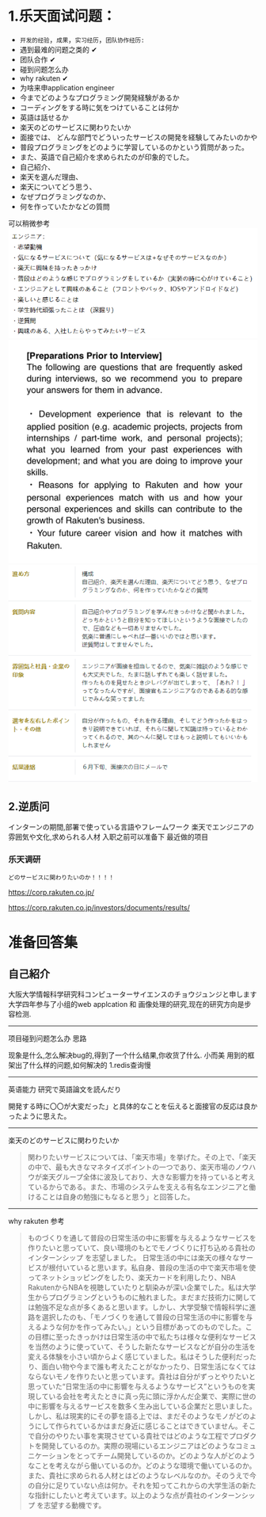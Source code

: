 # 1.乐天面试问题：
* `开发的经验`，`成果`，`实习经历`，`团队协作经历:`  
* 遇到最难的问题之类的  ✔
* 团队合作 ✔
* 碰到问题怎么办 
* why rakuten ✔
* 为啥来申application engineer
* 今までどのようなプログラミング開発経験があるか
* コーディングをする時に気をつけていることは何か
* 英語は話せるか
* 楽天のどのサービスに関わりたいか
* 面接では、 どんな部門でどういったサービスの開発を経験してみたいのかや
* 普段プログラミングをどのように学習しているのかという質問があった。
* また、英語で自己紹介を求められたのが印象的でした。
* 自己紹介、
* 楽天を選んだ理由、
* 楽天についてどう思う、
* なぜプログラミングなのか、
* 何を作っていたかなどの質問


可以稍微参考
![](image/乐天问题.png)
![](image/%E9%95%BF%E6%9C%9F%E5%AE%9E%E4%B9%A0%E9%97%AE%E7%9A%84%E5%A4%A7%E7%BA%B2.png)
![](image/借鉴问题.png)
## 2.逆质问

インターンの期間,部署で使っている言語やフレームワーク 楽天でエンジニアの雰囲気や文化,求められる人材
入职之前可以准备下
最近做的项目


### 乐天调研
`どのサービスに関わりたいのか！！！！`

https://corp.rakuten.co.jp/


https://corp.rakuten.co.jp/investors/documents/results/


# 准备回答集
## 自己紹介

大阪大学情報科学研究科コンピューターサイエンスのチョウジュンジと申します
大学四年参与了小组的web applcation 和 画像处理的研究,现在的研究方向是步容检测.

---
项目碰到问题怎么办
思路 

现象是什么,怎么解决bug的,得到了一个什么结果,你收货了什么. 小而美
用到的框架出了什么样的问题,如何解决的
1.redis查询慢

----

英语能力
研究で英語論文を読んだり

開発する時に〇〇が大変だった」と具体的なことを伝えると面接官の反応は良かったように思えた。


---
楽天のどのサービスに関わりたいか

>関わりたいサービスについては、「楽天市場」を挙げた。その上で、「楽天の中で、最も大きなマネタイズポイントの一つであり、楽天市場のノウハウが楽天グループ全体に波及しており、大きな影響力を持っていると考えているからである。また、市場のシステムを支える有名なエンジニアと働けることは自身の勉強にもなると思う」と回答した。
---



why rakuten 参考

>ものづくりを通して普段の日常生活の中に影響を与えるようなサービスを作りたいと思っていて、良い環境のもとでモノづくりに打ち込める貴社のインターンシップ を志望しました。
日常生活の中には楽天の様々なサービスが根付いていると思います。私自身、普段の生活の中で楽天市場を使ってネットショッピングをしたり、楽天カードを利用したり、NBA RakutenからNBAを視聴していたりと馴染みが深い企業でした。私は大学生からプログラミングというものに触れました。まだまだ技術力に関しては勉強不足な点が多くあると思います。しかし、大学受験で情報科学に進路を選択したのも、「モノづくりを通して普段の日常生活の中に影響を与えるような何かを作ってみたい。」という目標があってのものでした。この目標に至ったきっかけは日常生活の中で私たちは様々な便利なサービスを当然のように使っていて、そうした新たなサービスなどが自分の生活を変える体験を小さい頃からよく感じていました。私はそうした便利だったり、面白い物や今まで誰も考えたことがなかったり、日常生活になくてはならないモノを作りたいと思っています。貴社は自分がずっとやりたいと思っていた“日常生活の中に影響を与えるようなサービス”というものを実現している会社を考えたときに真っ先に頭に浮かんだ企業で、実際に世の中に影響を与えるサービスを数多く生み出している企業だと思いました。しかし、私は現実的にその夢を語る上では、まだそのようなモノがどのようにして作られているかはまだ身近に感じることはできていません。そこで自分のやりたい事を実現させている貴社ではどのような工程でプロダクトを開発しているのか。実際の現場にいるエンジニアはどのようなコミュニケーションをとってチーム開発しているのか。どのような人がどのようなことを考えながら働いているのか。どのような環境で働いているのか。また、貴社に求められる人材とはどのようなレベルなのか。そのうえで今の自分に足りていない点は何か。それを知ってこれからの大学生活の新たな指針にしたいと考えています。以上のような点が貴社のインターンシップ を志望する動機です。
